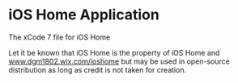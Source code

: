 # iOS Home Application
The xCode 7 file for iOS Home


Let it be known that iOS Home is the property of iOS Home and www.dgm1802.wix.com/ioshome but may be used
in open-source distribution as long as credit is not taken for creation.


